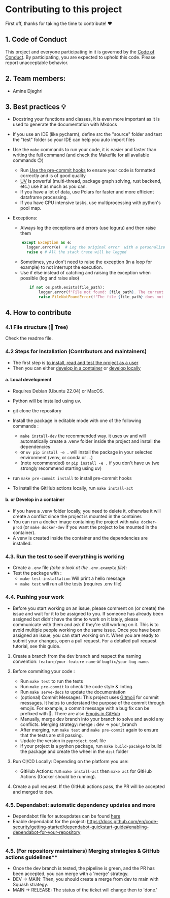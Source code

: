 # Contributing to this project

First off, thanks for taking the time to contribute! ❤️

## 1. Code of Conduct

This project and everyone participating in it is governed by the [Code of Conduct](CODE_OF_CONDUCT.md).
By participating, you are expected to uphold this code. Please report unacceptable behavior.


## 2. Team members:
- Amine Djeghri

## 3. Best practices 💡
- Docstring your functions and classes, it is even more important as it is used to generate the documentation with Mkdocs
- If you use an IDE (like pycharm), define src the "source" folder and test the "test" folder so your IDE can help you auto import files
- Use the `make` commands to run your code, it is easier and faster than writing the full command (and check the Makefile for all available commands 😉)
    - Run [Use the pre-commit hooks](https://pre-commit.com/) to ensure your code is formatted correctly and is of good quality
    - [UV](https://docs.astral.sh/uv/ ) is powerful (multi-thread, package graph solving, rust backend, etc.) use it as much as you can.
    - If you have a lot of data, use Polars for faster and more efficient dataframe processing.
    - If you have CPU intensive tasks, use multiprocessing with python's pool map.

- Exceptions:
    - Always log the exceptions and errors (use loguru) and then raise them
    ```py
        except Exception as e:
          logger.error(e)  # Log the original error  with a personalized message or with e (only the message will be logged)
          raise e # All the stack trace will be logged
    ```
    - Sometimes, you don't need to raise the exception (in a loop for example) to not interrupt the execution.
    - Use if else instead of catching and raising the exception when possible (log and raise also)
      ```py
          if not os.path.exists(file_path):
              logger.error(f"File not found: {file_path}. The current directory is: {os.getcwd()}")
              raise FileNotFoundError(f"The file {file_path} does not exist.")
      ```
## 4. How to contribute
### 4.1 File structure (🌳 Tree)
Check the readme file.

### 4.2 Steps for Installation (Contributors and maintainers)

- The first step is [to install, read and test the project as a user](README.md#-steps-for-installation-users)
- Then you can either [develop in a container](#22-or-develop-in-a-container) or [develop locally](#21-local-development)

#### a. Local development
- Requires Debian (Ubuntu 22.04) or MacOS.
- Python will be installed using uv.
- git clone the repository
- Install the package in editable mode with one of the following commands :
  - ``make install-dev`` the recommended way. it uses uv and will automatically create a .venv folder inside the project and install the dependencies
  - or ``uv pip install -e .`` will install the package in your selected environment (venv, or conda or ...)
  - (note recommended)  or ``pip install -e .`` if you don't have uv (we strongly recommend starting using uv)

- run ``make pre-commit install`` to install pre-commit hooks
- To install the GitHub actions locally, run ``make install-act``

#### b. or Develop in a container
- If you have a .venv folder locally, you need to delete it, otherwise it will create a conflict since the project is mounted in the container.
- You can run a docker image containing the project with ``make docker-prod`` (or ``make docker-dev`` if you want the project to be mounted in the container).
- A venv is created inside the container and the dependencies are installed.

###  4.3. Run the test to see if everything is working
- Create a ``.env`` file *(take a look at the ``.env.example`` file)*:
- Test the package with :
    - ``make test-installation`` Will print a hello message
    - ``make test`` will run all the tests (requires .env file)

### 4.4. Pushing your work
- Before you start working on an issue, please comment on (or create) the issue and wait for it to be assigned to you. If
  someone has already been assigned but didn't have the time to work on it lately, please communicate with them and ask if
  they're still working on it. This is to avoid multiple people working on the same issue.
  Once you have been assigned an issue, you can start working on it. When you are ready to submit your changes, open a
  pull request. For a detailed pull request tutorial, see this guide.

1. Create a branch from the dev branch and respect the naming convention: `feature/your-feature-name`
   or `bugfix/your-bug-name`.
2. Before commiting your code :

   - Run ``make test`` to run the tests
   - Run ``make pre-commit`` to check the code style & linting.
   - Run ``make serve-docs`` to update the documentation
   - (optional) Commit Messages: This project uses [Gitmoji](https://gitmoji.dev/) for commit messages. It helps to
     understand the purpose of the commit through emojis. For example, a commit message with a bug fix can be prefixed with
     🐛. There are also [Emojis in GitHub](https://github.com/ikatyang/emoji-cheat-sheet/blob/master/README.md)
   - Manually, merge dev branch into your branch to solve and avoid any conflicts. Merging strategy: merge : dev →
     your_branch
   - After merging, run ``make test`` and ``make pre-commit`` again to ensure that the tests are still passing.
   - Update the version in ``pyproject.toml`` file
   - if your project is a python package, run ``make build-pacakge`` to build the package and create the wheel in the `dist` folder
3. Run CI/CD Locally: Depending on the platform you use:
   - GitHub Actions: run `make install-act` then `make act` for GitHub Actions (Docker should be running).
4. Create a pull request. If the GitHub actions pass, the PR will be accepted and merged to dev.


### 4.5. Dependabot: automatic dependency updates and more
- Dependabot file for autoupdates can be found [here](.github/dependabot.yml)
- Enable dependabot for the project: https://docs.github.com/en/code-security/getting-started/dependabot-quickstart-guide#enabling-dependabot-for-your-repository
-

### 4.5. (For repository maintainers) Merging strategies & GitHub actions guidelines**

- Once the dev branch is tested, the pipeline is green, and the PR has been accepted, you can merge with a 'merge'
  strategy.
- DEV → MAIN: Then, you should create a merge from dev to main with Squash strategy.
- MAIN → RELEASE: The status of the ticket will change then to 'done.'
